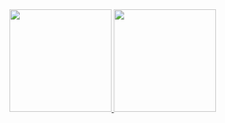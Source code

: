  <div>
  <a href="https://github.com/viniciuscoelhodeabreu">
  <img height="180em" src="https://github-readme-stats.vercel.app/api?username=viniciuscoelhodeabreu&show_icons=true&theme=dark&include_all_commits=true&count_private=true"/>
  <img height="180em" src="https://github-readme-stats.vercel.app/api/top-langs/?username=viniciuscoelhodeabreu&layout=compact&langs_count=4&theme=dark"/>
</div>
